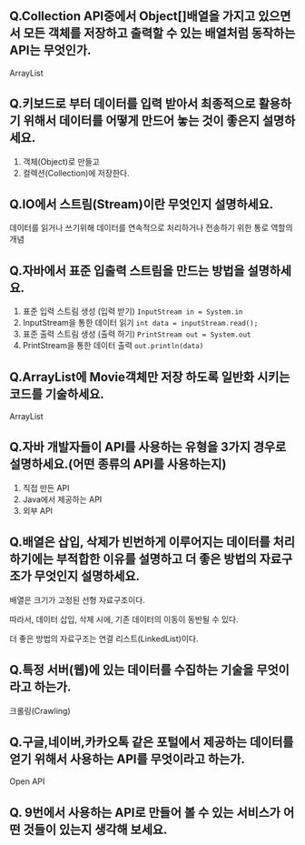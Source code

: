 ## Q.Collection API중에서 Object[]배열을 가지고 있으면서 모든 객체를 저장하고 출력할 수 있는 배열처럼 동작하는 API는 무엇인가.

ArrayList

## Q.키보드로 부터 데이터를 입력 받아서 최종적으로 활용하기 위해서 데이터를 어떻게 만드어 놓는 것이 좋은지 설명하세요.

1. 객체(Object)로 만들고
2. 컬렉션(Collection)에 저장한다.

## Q.IO에서 스트림(Stream)이란 무엇인지 설명하세요.

데이터를 읽거나 쓰기위해 데이터를 연속적으로 처리하거나 전송하기 위한 통로 역할의 개념

## Q.자바에서 표준 입출력 스트림을 만드는 방법을 설명하세요.

1. 표준 입력 스트림 생성 (입력 받기)
`InputStream in = System.in`
2. InputStream을 통한 데이터 읽기
`int data = inputStream.read();`
3. 표준 출력 스트림 생성 (출력 하기)
`PrintStream out = System.out`
4. PrintStream을 통한 데이터 출력
`out.println(data)`

## Q.ArrayList에 Movie객체만 저장 하도록 일반화 시키는 코드를 기술하세요.

ArrayList<Movie>

## Q.자바 개발자들이 API를 사용하는 유형을 3가지 경우로 설명하세요.(어떤 종류의 API를 사용하는지)

1. 직접 만든 API
2. Java에서 제공하는 API
3. 외부 API

## Q.배열은 삽입, 삭제가 빈번하게 이루어지는 데이터를 처리하기에는 부적합한 이유를 설명하고 더 좋은 방법의 자료구조가 무엇인지 설명하세요.

배열은 크기가 고정된 선형 자료구조이다.

따라서, 데이터 삽입, 삭제 시에, 기존 데이터의 이동이 동반될 수 있다.

더 좋은 방법의 자료구조는 연결 리스트(LinkedList)이다.

## Q.특정 서버(웹)에 있는 데이터를 수집하는 기술을 무엇이라고 하는가.

크롤링(Crawling)

## Q.구글,네이버,카카오톡 같은 포털에서 제공하는 데이터를 얻기 위해서 사용하는 API를 무엇이라고 하는가.

Open API

## Q. 9번에서 사용하는 API로 만들어 볼 수 있는 서비스가 어떤 것들이 있는지 생각해 보세요.
